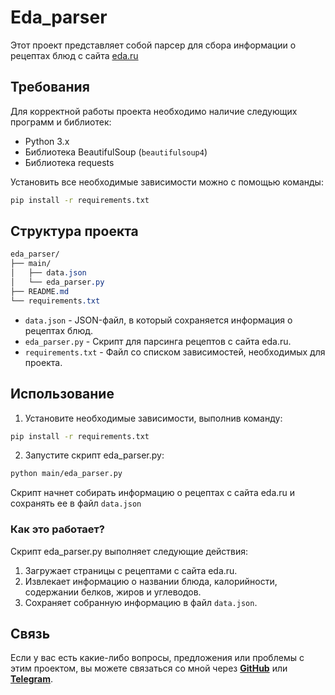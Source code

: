 # __Eda_parser__
Этот проект представляет собой парсер для сбора информации о рецептах блюд с сайта [eda.ru](https://eda.ru/recepty/afishaeda/russkaya-kuhnya/osnovnye-blyuda?page=1)

## Требования

Для корректной работы проекта необходимо наличие следующих программ и библиотек:

- Python 3.x
- Библиотека BeautifulSoup (`beautifulsoup4`)
- Библиотека requests

Установить все необходимые зависимости можно с помощью команды:

```bash
pip install -r requirements.txt
```
## Структура проекта
```css
eda_parser/
├── main/
│   ├── data.json
│   └── eda_parser.py
├── README.md
└── requirements.txt
```
- `data.json` - JSON-файл, в который сохраняется информация о рецептах блюд.
- `eda_parser.py` - Скрипт для парсинга рецептов с сайта eda.ru.
- `requirements.txt` - Файл со списком зависимостей, необходимых для проекта.

## Использование
1. Установите необходимые зависимости, выполнив команду:

```bash
pip install -r requirements.txt
```
2. Запустите скрипт eda_parser.py:

```bash
python main/eda_parser.py
```
Скрипт начнет собирать информацию о рецептах с сайта eda.ru и сохранять ее в файл `data.json`

### Как это работает?
Скрипт eda_parser.py выполняет следующие действия:
1. Загружает страницы с рецептами с сайта eda.ru.
2. Извлекает информацию о названии блюда, калорийности, содержании белков, жиров и углеводов.
3. Сохраняет собранную информацию в файл `data.json`.

## Связь
Если у вас есть какие-либо вопросы, предложения или проблемы с этим проектом, вы можете связаться со мной через [__GitHub__](https://github.com/GepardXXX) или [__Telegram__](https://t.me/GepardXXX).